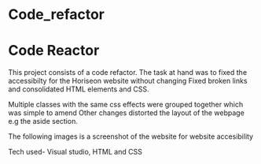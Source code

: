 # Code_refactor


<H1>Code Reactor </h1>

This project consists of a code refactor. The task at hand was to fixed the accessibilty for the Horiseon website without changing 
Fixed broken links and consolidated HTML elements and CSS.

Multiple classes with the same css effects were grouped together which was simple to amend
Other changes distorted the layout of the webpage e.g the aside section. 

The following images is a screenshot of the website for website accesibility 

Tech used-
Visual studio, HTML and CSS

